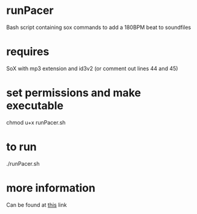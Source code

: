 # runPacer
Bash script containing sox commands to add a 180BPM beat to soundfiles 

# requires
SoX with mp3 extension and id3v2 (or comment out lines 44 and 45)

# set permissions and make executable
chmod u+x runPacer.sh

# to run
./runPacer.sh

# more information
Can be found at [this](https:// "construction of the runPacer") link
